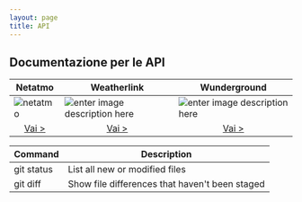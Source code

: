 ```yaml
---
layout: page
title: API
---
```


## Documentazione per le API
|  Netatmo | Weatherlink | Wunderground |
|---|---|---|
|![netatmo](https://i.ibb.co/SB6Z1x0/netatmo.png) | ![enter image description here](https://i.ibb.co/x3tr36L/weatherlink.png) | ![enter image description here](https://i.ibb.co/njVJhWw/wunderground.png) |
| <center>[Vai >](/api/netatmo) </center> | <center>[Vai >](/api/weatherlinkapi) </center>| <center>[Vai >](/api/wunderground) </center>|

| Command | Description |
| --- | --- |
| git status | List all new or modified files |
| git diff | Show file differences that haven't been staged |
